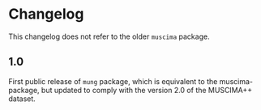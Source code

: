 

Changelog
=========

This changelog does not refer to the older `muscima` package.


1.0
---

First public release of `mung` package, which is equivalent to the muscima-package, but updated 
to comply with the version 2.0 of the MUSCIMA++ dataset.

